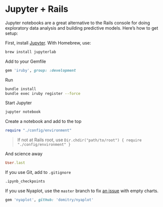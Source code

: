 # Jupyter + Rails

Jupyter notebooks are a great alternative to the Rails console for doing exploratory data analysis and building predictive models. Here’s how to get setup:

First, install [Jupyter](https://jupyter.org). With Homebrew, use:

```sh
brew install jupyterlab
```

Add to your Gemfile

```ruby
gem 'iruby', group: :development
```

Run

```sh
bundle install
bundle exec iruby register --force
```

Start Jupyter

```sh
jupyter notebook
```

Create a notebook and add to the top

```ruby
require "./config/environment"
```

> If not at Rails root, use `Dir.chdir("path/to/root") { require "./config/environment" }`

And science away

```ruby
User.last
```

If you use Git, add to `.gitignore`

```txt
.ipynb_checkpoints
```

If you use Nyaplot, use the `master` branch to fix [an issue](https://github.com/domitry/nyaplot/issues/52) with empty charts.

```ruby
gem 'nyaplot', github: 'domitry/nyaplot'
```
